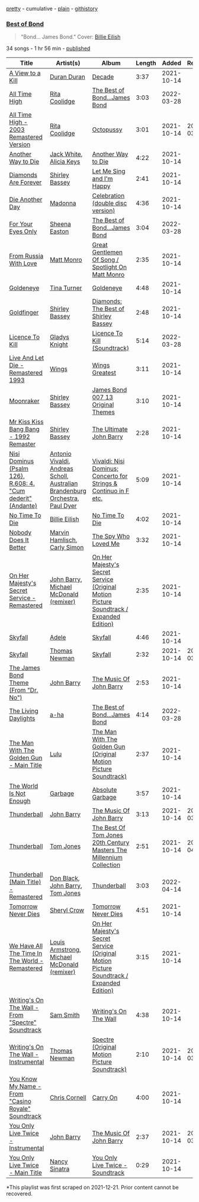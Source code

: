 [pretty](/playlists/pretty/37i9dQZF1DX0ZzMQgXnSUD.md) - cumulative - [plain](/playlists/plain/37i9dQZF1DX0ZzMQgXnSUD) - [githistory](https://github.githistory.xyz/mackorone/spotify-playlist-archive/blob/main/playlists/plain/37i9dQZF1DX0ZzMQgXnSUD)

### [Best of Bond](https://open.spotify.com/playlist/37i9dQZF1DX0ZzMQgXnSUD)

> "Bond..\. James Bond." Cover: <a href="spotify:artist:6qqNVTkY8uBg9cP3Jd7DAH">Billie Eilish</a>

34 songs - 1 hr 56 min - [published](https://open.spotify.com/playlist/4VaHsyK2hlLM9Ze1eGMozZ)

| Title | Artist(s) | Album | Length | Added | Removed |
|---|---|---|---|---|---|
| [A View to a Kill](https://open.spotify.com/track/6I4snLrVOrJsLdd43isc27) | [Duran Duran](https://open.spotify.com/artist/0lZoBs4Pzo7R89JM9lxwoT) | [Decade](https://open.spotify.com/album/4P6rgSkSEXFGrpTk9NZUAj) | 3:37 | 2021-10-14 |  |
| [All Time High](https://open.spotify.com/track/2YJUsgMfRBDE0T4FbijXqp) | [Rita Coolidge](https://open.spotify.com/artist/1vnIL4DMlivP55ioM6KitW) | [The Best of Bond...James Bond](https://open.spotify.com/album/2lHvf04m2IO93HC7PNdkfL) | 3:03 | 2022-03-28 |  |
| [All Time High \- 2003 Remastered Version](https://open.spotify.com/track/2bsBiCv0yiEpW01jvXwrJb) | [Rita Coolidge](https://open.spotify.com/artist/1vnIL4DMlivP55ioM6KitW) | [Octopussy](https://open.spotify.com/album/06BcBTbnJ05Y3lSvvYxnxl) | 3:01 | 2021-10-14 | 2022-03-30 |
| [Another Way to Die](https://open.spotify.com/track/5UnqU47OSB8LBahj0jtjrR) | [Jack White](https://open.spotify.com/artist/4FZ3j1oH43e7cukCALsCwf), [Alicia Keys](https://open.spotify.com/artist/3DiDSECUqqY1AuBP8qtaIa) | [Another Way to Die](https://open.spotify.com/album/1iK4QZS9qwiS2fsSokczy5) | 4:22 | 2021-10-14 |  |
| [Diamonds Are Forever](https://open.spotify.com/track/3Tp3nTswQmMzmQRqZu4iM2) | [Shirley Bassey](https://open.spotify.com/artist/090VebphoycdEyH165iMqc) | [Let Me Sing and I'm Happy](https://open.spotify.com/album/7Ln5CiGZ9hMBVJVRhyoTL5) | 2:41 | 2021-10-14 |  |
| [Die Another Day](https://open.spotify.com/track/4NvgRMckw4uzjNn2t7taPe) | [Madonna](https://open.spotify.com/artist/6tbjWDEIzxoDsBA1FuhfPW) | [Celebration \(double disc version\)](https://open.spotify.com/album/43lok9zd7BW5CoYkXZs7S0) | 4:36 | 2021-10-14 |  |
| [For Your Eyes Only](https://open.spotify.com/track/725WEYn3Pksgnr4xlgKScZ) | [Sheena Easton](https://open.spotify.com/artist/5dcOK4stT4JDkP6Dqhbz5s) | [The Best of Bond...James Bond](https://open.spotify.com/album/2lHvf04m2IO93HC7PNdkfL) | 3:04 | 2022-03-28 |  |
| [From Russia With Love](https://open.spotify.com/track/5BAHAfFiz8NbgTHf9MgleH) | [Matt Monro](https://open.spotify.com/artist/06kr5yNAM2rOf4DXemM8fl) | [Great Gentlemen Of Song / Spotlight On Matt Monro](https://open.spotify.com/album/37OQPuhA2crGPP7Yk3yIzR) | 2:35 | 2021-10-14 |  |
| [Goldeneye](https://open.spotify.com/track/528QhCT2v3HgD71RmrSUNW) | [Tina Turner](https://open.spotify.com/artist/1zuJe6b1roixEKMOtyrEak) | [Goldeneye](https://open.spotify.com/album/4aBVXvgB75LzBQTbKiauQN) | 4:48 | 2021-10-14 |  |
| [Goldfinger](https://open.spotify.com/track/7r0EUONfPUZ8SD1vu4ro27) | [Shirley Bassey](https://open.spotify.com/artist/090VebphoycdEyH165iMqc) | [Diamonds: The Best of Shirley Bassey](https://open.spotify.com/album/47CseYTjSFPkxo9SDFQoot) | 2:48 | 2021-10-14 |  |
| [Licence To Kill](https://open.spotify.com/track/1Uncju2gBQddr8FLkKLSIG) | [Gladys Knight](https://open.spotify.com/artist/2aXiJJHJei5BmCykxI37y0) | [Licence To Kill \(Soundtrack\)](https://open.spotify.com/album/1FJqm33kcszjvHXriTfKjx) | 5:14 | 2022-03-28 |  |
| [Live And Let Die \- Remastered 1993](https://open.spotify.com/track/6Z1zJjEXLrszqTPol6bfFV) | [Wings](https://open.spotify.com/artist/3sFhA6G1N0gG1pszb6kk1m) | [Wings Greatest](https://open.spotify.com/album/7vvo1go8wl2NEmvcvjE4Dh) | 3:11 | 2021-10-14 |  |
| [Moonraker](https://open.spotify.com/track/3fmYId4SqzuLFQkCXPRWjg) | [Shirley Bassey](https://open.spotify.com/artist/090VebphoycdEyH165iMqc) | [James Bond 007 13 Original Themes](https://open.spotify.com/album/1BIkw8IbCvCsZ942czLa4K) | 3:10 | 2021-10-14 |  |
| [Mr Kiss Kiss Bang Bang \- 1992 Remaster](https://open.spotify.com/track/7uYZJ6actSUcazhKjjyZsK) | [Shirley Bassey](https://open.spotify.com/artist/090VebphoycdEyH165iMqc) | [The Ultimate John Barry](https://open.spotify.com/album/04ZuIHUjEiAnAoODb9UQ6j) | 2:28 | 2021-10-14 |  |
| [Nisi Dominus \(Psalm 126\), R.608: 4\. "Cum dederit" \(Andante\)](https://open.spotify.com/track/1V424bznKNjbtiu5WQJJnW) | [Antonio Vivaldi](https://open.spotify.com/artist/2QOIawHpSlOwXDvSqQ9YJR), [Andreas Scholl](https://open.spotify.com/artist/2LnE7uKchgVW2Uv7vzwixZ), [Australian Brandenburg Orchestra](https://open.spotify.com/artist/7bgFF4zaVhszPXXynAENpi), [Paul Dyer](https://open.spotify.com/artist/0RNKUNnZLg1MdRPC37YG3I) | [Vivaldi: Nisi Dominus; Concerto for Strings & Continuo in F etc.](https://open.spotify.com/album/7jfGaOYTuV2ZBZ8CgBBN4w) | 5:09 | 2021-10-14 |  |
| [No Time To Die](https://open.spotify.com/track/73SpzrcaHk0RQPFP73vqVR) | [Billie Eilish](https://open.spotify.com/artist/6qqNVTkY8uBg9cP3Jd7DAH) | [No Time To Die](https://open.spotify.com/album/5sXSHscDjBez8VF20cSyad) | 4:02 | 2021-10-14 |  |
| [Nobody Does It Better](https://open.spotify.com/track/49RUdNvwSiUTC8fBh4KKoC) | [Marvin Hamlisch](https://open.spotify.com/artist/1VN38ZSdtQnHLa8PfTTKZD), [Carly Simon](https://open.spotify.com/artist/4FtSnMlCVxCswABUmdhwpm) | [The Spy Who Loved Me](https://open.spotify.com/album/5k55f89cnXdy0BikkUeBHJ) | 3:32 | 2021-10-14 |  |
| [On Her Majesty's Secret Service \- Remastered](https://open.spotify.com/track/3M0zi8iD2KRzY71XcGFUpE) | [John Barry](https://open.spotify.com/artist/7ctAOUlIAs7yuMODWE2Fyz), [Michael McDonald \(remixer\)](https://open.spotify.com/artist/5LfgKyHrbB2E37aYE5LC0C) | [On Her Majesty's Secret Service \(Original Motion Picture Soundtrack / Expanded Edition\)](https://open.spotify.com/album/4BVd2gkQNWj30YN5P3r8Av) | 2:35 | 2021-10-14 |  |
| [Skyfall](https://open.spotify.com/track/3mr584ZFSkZrWja9kJAzlb) | [Adele](https://open.spotify.com/artist/4dpARuHxo51G3z768sgnrY) | [Skyfall](https://open.spotify.com/album/7eZO3WCzvtYIbXI0ZkefzS) | 4:46 | 2021-10-14 |  |
| [Skyfall](https://open.spotify.com/track/7zwi1ukwzLnaulAI7vKOSR) | [Thomas Newman](https://open.spotify.com/artist/1csBgT42N4pPPs1HJhxXIK) | [Skyfall](https://open.spotify.com/album/0jovLA7GjtZrj7FHpL7N2g) | 2:32 | 2021-10-14 | 2022-03-30 |
| [The James Bond Theme \(From "Dr\. No"\)](https://open.spotify.com/track/589AelScFm0FYQ4VG1biJi) | [John Barry](https://open.spotify.com/artist/7ctAOUlIAs7yuMODWE2Fyz) | [The Music Of John Barry](https://open.spotify.com/album/1DtpXIGGw9vQXZvKmqDmKA) | 2:53 | 2021-10-14 |  |
| [The Living Daylights](https://open.spotify.com/track/6oRSTcYQJfbdskkFfKI9L6) | [a\-ha](https://open.spotify.com/artist/2jzc5TC5TVFLXQlBNiIUzE) | [The Best of Bond...James Bond](https://open.spotify.com/album/2lHvf04m2IO93HC7PNdkfL) | 4:14 | 2022-03-28 |  |
| [The Man With The Golden Gun \- Main Title](https://open.spotify.com/track/2wBWVKsv9VIbvlPdJtQbz7) | [Lulu](https://open.spotify.com/artist/2fP4hXUr0AbFmbO9IZsbcN) | [The Man With The Golden Gun \(Original Motion Picture Soundtrack\)](https://open.spotify.com/album/73keMsTiKlV4N852puufnJ) | 2:37 | 2021-10-14 |  |
| [The World Is Not Enough](https://open.spotify.com/track/0wnIPcs7V0XMwtcg0yjKpg) | [Garbage](https://open.spotify.com/artist/6S0GHTqz5sxK5f9HtLXn9q) | [Absolute Garbage](https://open.spotify.com/album/6nZQaZ0is5KhtuJeay9wxP) | 3:57 | 2021-10-14 |  |
| [Thunderball](https://open.spotify.com/track/2wcqRQMk7Jb8Jtf1g04cHS) | [John Barry](https://open.spotify.com/artist/7ctAOUlIAs7yuMODWE2Fyz) | [The Music Of John Barry](https://open.spotify.com/album/1DtpXIGGw9vQXZvKmqDmKA) | 3:13 | 2021-10-14 | 2022-03-30 |
| [Thunderball](https://open.spotify.com/track/61ae7alkl4KTin3QOMD8pQ) | [Tom Jones](https://open.spotify.com/artist/1T0wRBO0CK0vK8ouUMqEl5) | [The Best Of Tom Jones 20th Century Masters The Millennium Collection](https://open.spotify.com/album/6TiIQSWfDgwQTg1aycqAsP) | 2:51 | 2021-10-14 | 2022-04-15 |
| [Thunderball \(Main Title\) \- Remastered](https://open.spotify.com/track/4LU5jR2Vmj0lZiA8tHXIia) | [Don Black](https://open.spotify.com/artist/63KnR8pniNe7l75qr1GK7Q), [John Barry](https://open.spotify.com/artist/7ctAOUlIAs7yuMODWE2Fyz), [Tom Jones](https://open.spotify.com/artist/1T0wRBO0CK0vK8ouUMqEl5) | [Thunderball](https://open.spotify.com/album/3VEq0jeSYz3Yzh2ibaqryN) | 3:03 | 2022-04-14 |  |
| [Tomorrow Never Dies](https://open.spotify.com/track/3peBSjcjaouspgb68WK2sk) | [Sheryl Crow](https://open.spotify.com/artist/4TKTii6gnOnUXQHyuo9JaD) | [Tomorrow Never Dies](https://open.spotify.com/album/2UGZoHiNl2bDZyHIbaQ9Vo) | 4:51 | 2021-10-14 |  |
| [We Have All The Time In The World \- Remastered](https://open.spotify.com/track/0OAnoLrIVxpdne3mkVLrwr) | [Louis Armstrong](https://open.spotify.com/artist/19eLuQmk9aCobbVDHc6eek), [Michael McDonald \(remixer\)](https://open.spotify.com/artist/5LfgKyHrbB2E37aYE5LC0C) | [On Her Majesty's Secret Service \(Original Motion Picture Soundtrack / Expanded Edition\)](https://open.spotify.com/album/4BVd2gkQNWj30YN5P3r8Av) | 3:15 | 2021-10-14 |  |
| [Writing's On The Wall \- From "Spectre" Soundtrack](https://open.spotify.com/track/1PWnAEQcbwQwK759otUbta) | [Sam Smith](https://open.spotify.com/artist/2wY79sveU1sp5g7SokKOiI) | [Writing's On The Wall](https://open.spotify.com/album/50bQvrNAFsAaIbqCcfD7FT) | 4:38 | 2021-10-14 |  |
| [Writing's On The Wall \- Instrumental](https://open.spotify.com/track/1IgRTNHVwz4iFhWxSTqiUi) | [Thomas Newman](https://open.spotify.com/artist/1csBgT42N4pPPs1HJhxXIK) | [Spectre \(Original Motion Picture Soundtrack\)](https://open.spotify.com/album/6EB2m0JP7libPTesn4kT2Z) | 2:10 | 2021-10-14 | 2022-03-30 |
| [You Know My Name \- From "Casino Royale" Soundtrack](https://open.spotify.com/track/4MR9iW77LJoPPDjwAYbIZZ) | [Chris Cornell](https://open.spotify.com/artist/0XHiH53dHrvbwfjYM7en7I) | [Carry On](https://open.spotify.com/album/7DTYi2YCfQZGDyeedTdNGb) | 4:00 | 2021-10-14 |  |
| [You Only Live Twice \- Instrumental](https://open.spotify.com/track/4yN9GHgWQeoxeLOVVzyvqH) | [John Barry](https://open.spotify.com/artist/7ctAOUlIAs7yuMODWE2Fyz) | [The Music Of John Barry](https://open.spotify.com/album/1DtpXIGGw9vQXZvKmqDmKA) | 2:37 | 2021-10-14 | 2022-03-30 |
| [You Only Live Twice \- Main Title](https://open.spotify.com/track/68qxZGCBmN5HY4gmK0iURW) | [Nancy Sinatra](https://open.spotify.com/artist/3IZrrNonYELubLPJmqOci2) | [You Only Live Twice \- Soundtrack](https://open.spotify.com/album/70yvWorA4DzKWsS3Nvz89q) | 0:29 | 2021-10-14 |  |

\*This playlist was first scraped on 2021-12-21. Prior content cannot be recovered.
